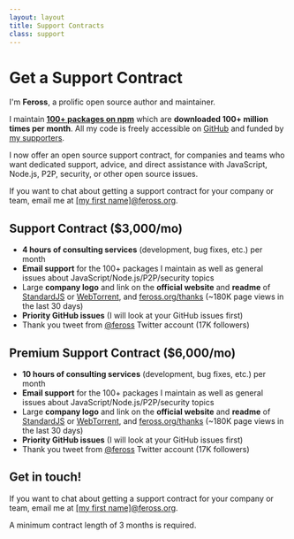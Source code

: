 ```yaml
---
layout: layout
title: Support Contracts
class: support
---
```


# Get a Support Contract

I'm <strong>Feross</strong>, a prolific open source author and maintainer.

I maintain <strong><a href="https://www.npmjs.com/~feross">100+ packages on npm</a></strong> which are <strong>downloaded 100+ million times per month</strong>. All my code is freely accessible on <a href="https://github.com/feross">GitHub</a> and funded by <a href="/thanks/">my supporters</a>.

I now offer an open source support contract, for companies and teams who want dedicated support, advice, and direct assistance with JavaScript, Node.js, P2P, security, or other open source issues.

If you want to chat about getting a support contract for your company or team, email me at <a href="mailto:">[my first name]@feross.org</a>.

## Support Contract ($3,000/mo)

- **4 hours of consulting services** (development, bug fixes, etc.) per month
- **Email support** for the 100+ packages I maintain as well as general issues about JavaScript/Node.js/P2P/security topics
- Large **company logo** and link on the **official website** and **readme** of [StandardJS](https://standardjs.com) or [WebTorrent](https://webtorrent.io), and [feross.org/thanks](https://feross.org/thanks) (~180K page views in the last 30 days)
- **Priority GitHub issues** (I will look at your GitHub issues first)
- Thank you tweet from [@feross](https://twitter.com/feross) Twitter account (17K followers)

## Premium Support Contract ($6,000/mo)

- **10 hours of consulting services** (development, bug fixes, etc.) per month
- **Email support** for the 100+ packages I maintain as well as general issues about JavaScript/Node.js/P2P/security topics
- Large **company logo** and link on the **official website** and **readme** of [StandardJS](https://standardjs.com) or [WebTorrent](https://webtorrent.io), and [feross.org/thanks](https://feross.org/thanks) (~180K page views in the last 30 days)
- **Priority GitHub issues** (I will look at your GitHub issues first)
- Thank you tweet from [@feross](https://twitter.com/feross) Twitter account (17K followers)


## Get in touch!

If you want to chat about getting a support contract for your company or team, email me at <a href="mailto:">[my first name]@feross.org</a>.

A minimum contract length of 3 months is required.
